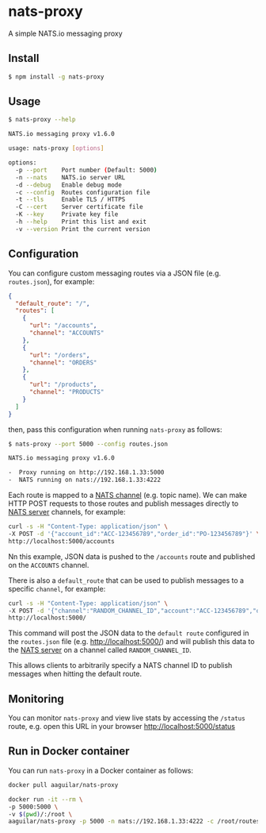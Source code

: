 # nats-proxy

A simple NATS.io messaging proxy

## Install 

```bash
$ npm install -g nats-proxy
```

## Usage

```bash
$ nats-proxy --help

NATS.io messaging proxy v1.6.0

usage: nats-proxy [options]

options:
  -p --port    Port number (Default: 5000)
  -n --nats    NATS.io server URL
  -d --debug   Enable debug mode
  -c --config  Routes configuration file
  -t --tls     Enable TLS / HTTPS
  -C --cert    Server certificate file
  -K --key     Private key file
  -h --help    Print this list and exit
  -v --version Print the current version
```

## Configuration
 
You can configure custom messaging routes via a JSON file (e.g. ```routes.json```), for example: 
  
```json
{
  "default_route": "/",
  "routes": [
    {
      "url": "/accounts",
      "channel": "ACCOUNTS"
    },
    {
      "url": "/orders",
      "channel": "ORDERS"
    },
    {
      "url": "/products",
      "channel": "PRODUCTS"
    }
  ]
}

```

then, pass this configuration when running ```nats-proxy``` as follows:

```bash
$ nats-proxy --port 5000 --config routes.json

NATS.io messaging proxy v1.6.0

-  Proxy running on http://192.168.1.33:5000
-  NATS running on nats://192.168.1.33:4222
```

Each route is mapped to a [NATS channel](http://nats.io/documentation/internals/nats-protocol/) (e.g. topic name). We can make HTTP POST requests to those routes and publish messages directly to [NATS server](https://nats.io/) channels, for example:

```bash
curl -s -H "Content-Type: application/json" \
-X POST -d '{"account_id":"ACC-123456789","order_id":"PO-123456789"}' \
http://localhost:5000/accounts
```

Nn this example, JSON data is pushed to the ```/accounts``` route and published on the ```ACCOUNTS``` channel.  

There is also a ```default_route``` that can be used to publish messages to a specific ```channel```, for example:
 
```bash
curl -s -H "Content-Type: application/json" \
-X POST -d '{"channel":"RANDOM_CHANNEL_ID","account":"ACC-123456789","orders":"PO-123456789"}' \
http://localhost:5000/
```

This command will post the JSON data to the ```default route``` configured in the ```routes.json``` file (e.g. [http://localhost:5000/](http://localhost:5000/)) and will publish this data to the [NATS server](https://nats.io/) on a channel called ```RANDOM_CHANNEL_ID```.

This allows clients to arbitrarily specify a NATS channel ID to publish messages when hitting the default route. 

## Monitoring

You can monitor ```nats-proxy``` and view live stats by accessing the ```/status``` route, e.g. open this URL in your browser [http://localhost:5000/status](http://localhost:5000/status)

## Run in Docker container

You can run ```nats-proxy``` in a Docker container as follows:

```bash
docker pull aaguilar/nats-proxy
```

```bash
docker run -it --rm \
-p 5000:5000 \
-v $(pwd)/:/root \
aaguilar/nats-proxy -p 5000 -n nats://192.168.1.33:4222 -c /root/routes.json
```
